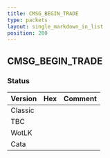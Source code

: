 ```yaml
---
title: CMSG_BEGIN_TRADE
type: packets
layout: single_markdown_in_list
position: 280
---
```


## CMSG_BEGIN_TRADE

### Status

Version | Hex | Comment
---------- | ---------- | ---------- 
Classic |  |  
TBC |  |  
WotLK |  |  
Cata |  |  
